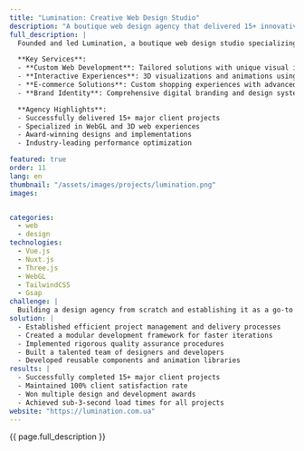 ```yaml
---
title: "Lumination: Creative Web Design Studio"
description: "A boutique web design agency that delivered 15+ innovative digital experiences"
full_description: |
  Founded and led Lumination, a boutique web design studio specializing in creating unique, immersive digital experiences. The agency focused on combining cutting-edge technology with creative design to deliver memorable web solutions for clients across various industries.

  **Key Services**:
  - **Custom Web Development**: Tailored solutions with unique visual identities
  - **Interactive Experiences**: 3D visualizations and animations using Three.js
  - **E-commerce Solutions**: Custom shopping experiences with advanced features
  - **Brand Identity**: Comprehensive digital branding and design systems

  **Agency Highlights**:
  - Successfully delivered 15+ major client projects
  - Specialized in WebGL and 3D web experiences
  - Award-winning designs and implementations
  - Industry-leading performance optimization

featured: true
order: 11
lang: en
thumbnail: "/assets/images/projects/lumination.png"
images:


categories:
  - web
  - design
technologies:
  - Vue.js
  - Nuxt.js
  - Three.js
  - WebGL
  - TailwindCSS
  - Gsap
challenge: |
  Building a design agency from scratch and establishing it as a go-to studio for innovative web experiences. Key challenges included managing multiple client projects simultaneously, maintaining high quality standards, and pushing the boundaries of web technology while ensuring accessibility and performance.
solution: |
  - Established efficient project management and delivery processes
  - Created a modular development framework for faster iterations
  - Implemented rigorous quality assurance procedures
  - Built a talented team of designers and developers
  - Developed reusable components and animation libraries
results: |
  - Successfully completed 15+ major client projects
  - Maintained 100% client satisfaction rate
  - Won multiple design and development awards
  - Achieved sub-3-second load times for all projects
website: "https://lumination.com.ua"
---
```


{{ page.full_description }} 